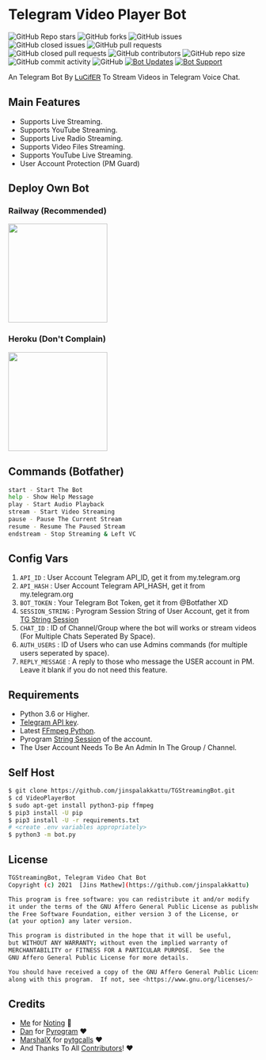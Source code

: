 # Telegram Video Player Bot
![GitHub Repo stars](https://img.shields.io/github/stars/jinspalakkattu/TGStreamingBot?color=blue&style=flat)
![GitHub forks](https://img.shields.io/github/forks/jinspalakkattu/TGStreamingBot?color=green&style=flat)
![GitHub issues](https://img.shields.io/github/issues/jinspalakkattu/TGStreamingBot)
![GitHub closed issues](https://img.shields.io/github/issues-closed/jinspalakkattu/TGStreamingBot)
![GitHub pull requests](https://img.shields.io/github/issues-pr/jinspalakkattu/TGStreamingBot)
![GitHub closed pull requests](https://img.shields.io/github/issues-pr-closed/jinspalakkattu/TGStreamingBot)
![GitHub contributors](https://img.shields.io/github/contributors/jinspalakkattu/TGStreamingBot?style=flat)
![GitHub repo size](https://img.shields.io/github/repo-size/jinspalakkattu/TGStreamingBot?color=red)
![GitHub commit activity](https://img.shields.io/github/commit-activity/m/jinspalakkattu/TGStreamingBot)
![GitHub](https://img.shields.io/github/license/jinspalakkattu/TGStreamingBot)
[![Bot Updates](https://img.shields.io/badge/TGStreamingBot-Updates%20Channel-green)](https://t.me/joinchat/7qlEga5lO0o2MTg0)
[![Bot Support](https://img.shields.io/badge/TGStreamingBot-Support%20Group-blue)](https://t.me/joinchat/6YRhp5LyjXNkNGY0)

An Telegram Bot By [ᏞuᏟᎥfᎬᏒ](https://t.me/lnc3f3r) To Stream Videos in Telegram Voice Chat.

## Main Features

- Supports Live Streaming.
- Supports YouTube Streaming.
- Supports Live Radio Streaming.
- Supports Video Files Streaming.
- Supports YouTube Live Streaming.
- User Account Protection (PM Guard)

## Deploy Own Bot

### Railway (Recommended)
<p><a href="https://railway.app/new/template?template=https://railway.app/new/template?template=https%3A%2F%2Fgithub.com%2FAsmSafone%2FVideoPlayerBot&envs=API_ID%2CAPI_HASH%2CBOT_TOKEN%2CSESSION_STRING%2CCHAT_ID%2CAUTH_USERS%2CREPLY_MESSAGE&optionalEnvs=REPLY_MESSAGE&API_IDDesc=User+Account+Telegram+API_ID+get+it+from+my.telegram.org%2Fapps&API_HASHDesc=User+Account+Telegram+API_HASH+get+it+from+my.telegram.org%2Fapps&BOT_TOKENDesc=Your+Telegram+Bot+Token%2C+get+it+from+%40Botfather+XD&SESSION_STRINGDesc=Pyrogram+Session+String+of+User+Account%2C+get+it+from+%40genStr_robot&CHAT_IDDesc=ID+of+your+Channel+or+Group+where+the+bot+will+works+or+stream+videos&AUTH_USERSDesc=ID+of+Auth+Users+who+can+use+Admin+commands+%28for+multiple+users+seperated+by+space%29&REPLY_MESSAGEDesc=A+reply+message+to+those+who+message+the+USER+account+in+PM.+Make+it+blank+if+you+do+not+need+this+feature.&REPLY_MESSAGEDefault=Hello+Sir%2C+I%27m+a+bot+to+stream+videos+on+telegram+voice+chat%2C+not+having+time+to+chat+with+you+%F0%9F%98%82%21&referralCode=SAFONE"><img src="https://img.shields.io/badge/Deploy%20To%20Railway-blueviolet?style=for-the-badge&logo=railway" width="200"/></a></p>

### Heroku (Don't Complain)
<p><a href="https://heroku.com/deploy?template=https://github.com/jinspalakkattu/TGStreamingBot"><img src="https://img.shields.io/badge/Deploy%20To%20Heroku-blueviolet?style=for-the-badge&logo=heroku" width="200"/></a></p>

## Commands (Botfather)
```sh
start - Start The Bot
help - Show Help Message
play - Start Audio Playback
stream - Start Video Streaming
pause - Pause The Current Stream
resume - Resume The Paused Stream
endstream - Stop Streaming & Left VC
```

## Config Vars
1. `API_ID` : User Account Telegram API_ID, get it from my.telegram.org
2. `API_HASH` : User Account Telegram API_HASH, get it from my.telegram.org
3. `BOT_TOKEN` : Your Telegram Bot Token, get it from @Botfather XD
4. `SESSION_STRING` : Pyrogram Session String of User Account, get it from [TG String Session](https://replit.com/@ErichDaniken/Generate-Telegram-String-Session/)
5. `CHAT_ID` : ID of Channel/Group where the bot will works or stream videos (For Multiple Chats Seperated By Space).
6. `AUTH_USERS` : ID of Users who can use Admins commands (for multiple users seperated by space).
7. `REPLY_MESSAGE` : A reply to those who message the USER account in PM. Leave it blank if you do not need this feature.

## Requirements
- Python 3.6 or Higher.
- [Telegram API key](https://docs.pyrogram.org/intro/quickstart#enjoy-the-api).
- Latest [FFmpeg Python](https://www.ffmpeg.org/).
- Pyrogram [String Session](https://replit.com/@ErichDaniken/Generate-Telegram-String-Session/) of the account.
- The User Account Needs To Be An Admin In The Group / Channel. 

## Self Host
```sh
$ git clone https://github.com/jinspalakkattu/TGStreamingBot.git
$ cd VideoPlayerBot
$ sudo apt-get install python3-pip ffmpeg
$ pip3 install -U pip
$ pip3 install -U -r requirements.txt
# <create .env variables appropriately>
$ python3 -m bot.py
```


## License
```sh
TGStreamingBot, Telegram Video Chat Bot
Copyright (c) 2021  [Jins Mathew](https://github.com/jinspalakkattu)

This program is free software: you can redistribute it and/or modify
it under the terms of the GNU Affero General Public License as published by
the Free Software Foundation, either version 3 of the License, or
(at your option) any later version.

This program is distributed in the hope that it will be useful,
but WITHOUT ANY WARRANTY; without even the implied warranty of
MERCHANTABILITY or FITNESS FOR A PARTICULAR PURPOSE.  See the
GNU Affero General Public License for more details.

You should have received a copy of the GNU Affero General Public License
along with this program.  If not, see <https://www.gnu.org/licenses/>
```

## Credits

- [Me](https://github.com/jinspalakkattu) for [Noting](https://github.com/jinspalakkattu/TGStreamingBot) 😬
- [Dan](https://github.com/delivrance) for [Pyrogram](https://github.com/pyrogram/pyrogram) ❤️
- [MarshalX](https://github.com/MarshalX) for [pytgcalls](https://github.com/MarshalX/tgcalls) ❤️
- And Thanks To All [Contributors](https://github.com/AsmSafone/VideoPlayerBot/graphs/contributors)! ❤️